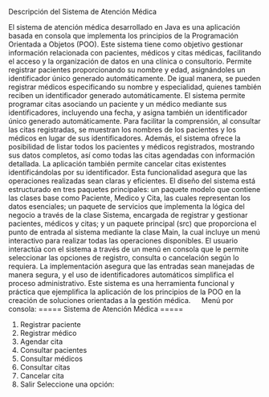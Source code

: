 Descripción del Sistema de Atención Médica

El sistema de atención médica desarrollado en Java es una aplicación basada en consola que implementa los principios de la Programación Orientada a Objetos (POO). Este sistema tiene como objetivo gestionar información relacionada con pacientes, médicos y citas médicas, facilitando el acceso y la organización de datos en una clínica o consultorio. Permite registrar pacientes proporcionando su nombre y edad, asignándoles un identificador único generado automáticamente. De igual manera, se pueden registrar médicos especificando su nombre y especialidad, quienes también reciben un identificador generado automáticamente.
El sistema permite programar citas asociando un paciente y un médico mediante sus identificadores, incluyendo una fecha, y asigna también un identificador único generado automáticamente. Para facilitar la comprensión, al consultar las citas registradas, se muestran los nombres de los pacientes y los médicos en lugar de sus identificadores. Además, el sistema ofrece la posibilidad de listar todos los pacientes y médicos registrados, mostrando sus datos completos, así como todas las citas agendadas con información detallada.
La aplicación también permite cancelar citas existentes identificándolas por su identificador. Esta funcionalidad asegura que las operaciones realizadas sean claras y eficientes. El diseño del sistema está estructurado en tres paquetes principales: un paquete modelo que contiene las clases base como Paciente, Medico y Cita, las cuales representan los datos esenciales; un paquete de servicios que implementa la lógica del negocio a través de la clase Sistema, encargada de registrar y gestionar pacientes, médicos y citas; y un paquete principal (src) que proporciona el punto de entrada al sistema mediante la clase Main, la cual incluye un menú interactivo para realizar todas las operaciones disponibles.
El usuario interactúa con el sistema a través de un menú en consola que le permite seleccionar las opciones de registro, consulta o cancelación según lo requiera. La implementación asegura que las entradas sean manejadas de manera segura, y el uso de identificadores automáticos simplifica el proceso administrativo. Este sistema es una herramienta funcional y práctica que ejemplifica la aplicación de los principios de la POO en la creación de soluciones orientadas a la gestión médica.
 
Menú por consola:
===== Sistema de Atención Médica ===== 
1. Registrar paciente 
2. Registrar médico 
3. Agendar cita 
4. Consultar pacientes 
5. Consultar médicos 
6. Consultar citas 
7. Cancelar cita 
8. Salir 
Seleccione una opción:
